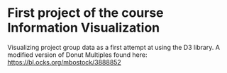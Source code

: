# First project of the course Information Visualization

Visualizing project group data as a first attempt at using the D3 library. A modified version of Donut Multiples found here: https://bl.ocks.org/mbostock/3888852
